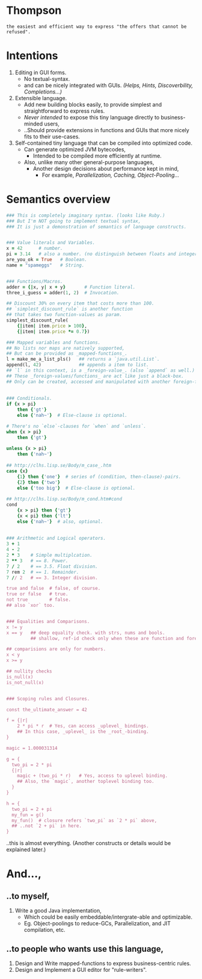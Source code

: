 # Thompson

    the easiest and efficient way to express "the offers that cannot be refused".


# Intentions

1. Editing in GUI forms.   
    * No textual-syntax.
    * and can be nicely integrated with GUIs. _(Helps, Hints,
     Discoverbility, Completions...)_
2. Extensible language.
    * Add new building blocks easily, to provide simplest and
      straightforward to express rules.
    * *Never intended* to expose this tiny language directly to
      business-minded users,
    * ..Should provide extensions in functions and GUIs that more
      nicely fits to their use-cases.
3. Self-contained tiny language that can be compiled into optimized code.
    * Can generate optimized JVM bytecodes,
      * Intended to be compiled more efficiently at runtime.
    * Also, unlike many other general-purpose languages,
       * Another design decisions about performance kept in mind,
         * For example, _Parallelization, Caching, Object-Pooling..._
       
# Semantics overview

```ruby
### This is completely imaginary syntax. (looks like Ruby.)
### But I'm NOT going to implement textual syntax,
### It is just a demonstration of semantics of language constructs.


### Value literals and Variables.
x = 42      # number.
pi = 3.14   # also a number. (no distinguish between floats and integers)
are_you_ok = True   # Boolean.
name = "spameggs"   # String.


### Functions/Macros.
adder = {|x, y| x + y}       # Function literal.
three_i_guess = adder(1, 2)  # Invocation.

## Discount 30% on every item that costs more than 100.
## `simplest_discount_rule` is another function
## that takes two function-values as param.
simplest_discount_rule(
    {|item| item.price > 100},
    {|item| item.price *= 0.7})

### Mapped variables and functions.
## No lists nor maps are natively supported,
## But can be provided as _mapped-functions_.
l = make_me_a_list_pls()   ## returns a `java.util.List`.
append(l, 42)              ## appends a item to list.
## `l` in this context, is a _foreign-value_. (also `append` as well.)
## These _foreign-values/functions_ are act like just a black-box.
## Only can be created, accessed and manipulated with another foreign-functions.
    
    
### Conditionals.
if {x > pi} 
    then {'gt'} 
    else {'nah~'}  # Else-clause is optional.

# There's no `else`-clauses for `when` and `unless`.
when {x > pi}
    then {'gt'}
    
unless {x > pi}
    then {'nah~'}
    
## http://clhs.lisp.se/Body/m_case_.htm    
case {x}
    {1} then {'one'}  # series of (condition, then-clause)-pairs.
    {2} then {'two'}
    else {'too big'}  # Else-clause is optional.
    
## http://clhs.lisp.se/Body/m_cond.htm#cond
cond
    {x > pi} then {'gt'}
    {x < pi} then {'lt'}
    else {'nah~'}  # also, optional.    
    
    
### Arithmetic and Logical operators.
3 + 1
4 - 2
2 * 3    # Simple multiplcation.
2 ** 3   # == 8. Power.
7 / 2    # == 3.5. Float division.
7 rem 2  # == 1. Remainder.
7 // 2   # == 3. Integer division.

true and false  # false, of course.
true or false   # true.
not true        # false.
## also `xor` too.


### Equalities and Comparisons.
x != y
x == y   ## deep equality check. with strs, nums and bools.
         ## shallow, ref-id check only when these are function and foreign.

## comparisions are only for numbers.
x < y
x >= y

## nullity checks
is_null(x)
is_not_null(x)


### Scoping rules and Closures.

const the_ultimate_answer = 42

f = {|r|
    2 * pi * r  # Yes, can access _uplevel_ bindings.
    ## In this case, _uplevel_ is the _root_-binding.
}

magic = 1.000031314

g = {
  two_pi = 2 * pi
  {|r|
    magic + (two_pi * r)   # Yes, access to uplevel binding.
    ## Also, the `magic`, another toplevel binding too.
  }
}

h = {
  two_pi = 2 + pi
  my_fun = g()
  my_fun()  # closure refers `two_pi` as `2 * pi` above, 
  ## ..not `2 + pi` in here.
}

```

..this is almost everything. 
(Another constructs or details would be explained later.)


# And...,

## ..to myself,
1. Write a good Java implementation,
    * Which could be easily embeddable/intergrate-able and optimizable.
    * Eg. Object-poolings to reduce-GCs, Parallelization, and JIT compilation, etc.
   
## ..to people who wants use this language,
1. Design and Write mapped-functions to express business-centric rules.
2. Design and Implement a GUI editor for "rule-writers".

